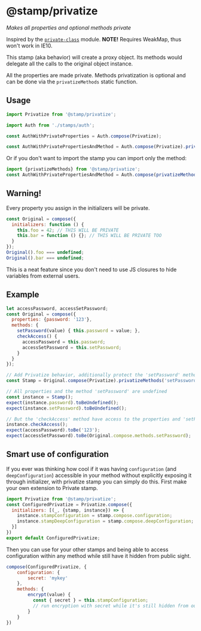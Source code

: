 # @stamp/privatize

_Makes all properties and optional methods private_

Inspired by the [`private-class`](https://github.com/parro-it/private-class) module. **NOTE!** Requires WeakMap, thus won't work in IE10.

This stamp \(aka behavior\) will create a proxy object. Its methods would delegate all the calls to the original object instance.

All the properties are made private. Methods privatization is optional and can be done via the `privatizeMethods` static function.

## Usage

```javascript
import Privatize from '@stamp/privatize';

import Auth from './stamps/auth';

const AuthWithPrivateProperties = Auth.compose(Privatize);

const AuthWithPrivatePropertiesAndMethod = Auth.compose(Privatize).privatizeMethods('setPassword');
```

Or if you don't want to import the stamp you can import only the method:

```javascript
import {privatizeMethods} from '@stamp/privatize';
const AuthWithPrivatePropertiesAndMethod = Auth.compose(privatizeMethods('setPassword'));
```

## Warning!

Every property you assign in the initializers will be private.

```javascript
const Original = compose({
  initializers: function () {
    this.foo = 42; // THIS WILL BE PRIVATE
    this.bar = function () {}; // THIS WILL BE PRIVATE TOO
  }
});
Original().foo === undefined; 
Original().bar === undefined;
```

This is a neat feature since you don't need to use JS closures to hide variables from external users.

## Example

```javascript
let accessPassword, accessSetPassword;
const Original = compose({
  properties: {password: '123'},
  methods: {
    setPassword(value) { this.password = value; },
    checkAccess() {
      accessPassword = this.password;
      accessSetPassword = this.setPassword;
    }
  }
});

// Add Privatize behavior, additionally protect the 'setPassword' method 
const Stamp = Original.compose(Privatize).privatizeMethods('setPassword');

// All properties and the method 'setPassword' are undefined
const instance = Stamp();
expect(instance.password).toBeUndefined();
expect(instance.setPassword).toBeUndefined();

// But the 'checkAccess' method have access to the properties and 'setPassword'
instance.checkAccess();
expect(accessPassword).toBe('123');
expect(accessSetPassword).toBe(Original.compose.methods.setPassword);
```

## Smart use of configuration

If you ever was thinking how cool if it was having `configuration` \(and `deepConfiguration`\) accessible in your method without explicitly exposing it through initializer, with privatize stamp you can simply do this. First make your own extension to Private stamp.

```javascript
import Privatize from '@stamp/privatize';
const ConfiguredPrivatize = Privatize.compose({
  initializers: [(_, {stamp, instance}) => {
    instance.stampConfiguration = stamp.compose.configuration;
    instance.stampDeepConfiguration = stamp.compose.deepConfiguration;
  }]
})
export default ConfiguredPrivatize;
```

Then you can use for your other stamps and being able to access configuration within any method while still have it hidden from public sight.

```javascript
compose(ConfiguredPrivatize, {
    configuration: {
        secret: 'mykey'
    },
    methods: {
        encrypt(value) {
          const { secret } = this.stampConfiguration;
          // run encryption with secret while it's still hidden from outside
        }
    }
})
```

